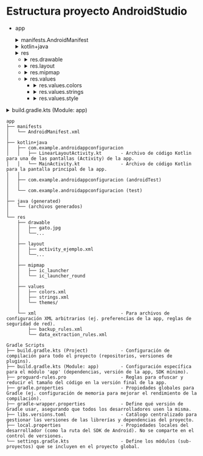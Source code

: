 # Estructura proyecto AndroidStudio
- app
  <details>
    <summary>manifests.AndroidManifest</summary>
      Archivo fundamental que describe la app al sistema operativo Android: declara componentes, permisos y características.
  </details>
  <details>
    <summary>kotlin+java</summary>
      Paquete principal que contiene el código fuente de la aplicación. Nos encontramos las clases de los métodos que tiene Kotlin. 5 clases 5 controladores.
  </details>
  <details>
    <summary>res</summary>
    Carpeta para todos los recursos que no son código: imágenes, diseños, textos, etc.
  </details>
  
    - <details>
        <summary>res.drawable</summary>
        Recursos gráficos como imágenes (PNG, JPG), vectores y formas definidas en XML.
      </details>
  
    - <details>
        <summary>res.layout</summary>
        Archivos XML que definen la estructura de la interfaz de usuario o las vistas (las pantallas y sus componentes).
      </details>
  
    - <details>
        <summary>res.mipmap</summary>
        Específicamente para los iconos de la aplicación que se muestran en el lanzador del dispositivo, en diferentes densidades.
      </details>
  
    - <details>
        <summary>res.values</summary>
        Archivos XML que definen valores simples y constantes para reutilizar en la app.
        
      </details>
  
      - <details>
          <summary>res.values.colors</summary>
          Archivos XML que definen valores simples y constantes para reutilizar en la app.
        </details>
    
      - <details>
          <summary>res.values.strings</summary>
          Archivos XML que definen valores simples y constantes para reutilizar en la app.
        </details>
        
      - <details>
          <summary>res.values.style</summary>
          Es donde se definen los estilos y temas de una aplicación de Android. Su propósito principal es separar el diseño y la apariencia de la estructura de la interfaz de usuario, de manera similar a como lo hacen las hojas de estilo (CSS) en el diseño web.
        </details>
<details>
  <summary>build.gradle.kts (Module: app)</summary>
  Configuración específica para el módulo 'app' (dependencias, versión de la app, SDK mínimo).
</details>

```
app
├── manifests
│   └── AndroidManifest.xml
│
├── kotlin+java
│   ├── com.example.androidappconfiguracion 
│   │   ├── LinearLayoutActivity.kt       - Archivo de código Kotlin para una de las pantallas (Activity) de la app.
│   │   └── MainActivity.kt               - Archivo de código Kotlin para la pantalla principal de la app.
│   │
│   ├── com.example.androidappconfiguracion (androidTest) 
│   │
│   └── com.example.androidappconfiguracion (test) 
│
├── java (generated)
│   └── (archivos generados)
│
└── res                                   
    ├── drawable                          
    │   ├── gato.jpg
    │   └──...
    │
    ├── layout                           
    │   ├── activity_ejemplo.xml
    │   └──...
    │
    ├── mipmap                            
    │   ├── ic_launcher
    │   └── ic_launcher_round
    │
    ├── values                            
    │   ├── colors.xml                    
    │   ├── strings.xml                   
    │   └── themes/                       
    │
    └── xml                               - Para archivos de configuración XML arbitrarios (ej. preferencias de la app, reglas de seguridad de red).
        ├── backup_rules.xml
        └── data_extraction_rules.xml

Gradle Scripts
├── build.gradle.kts (Project)            - Configuración de compilación para todo el proyecto (repositorios, versiones de plugins).
├── build.gradle.kts (Module: app)        - Configuración específica para el módulo 'app' (dependencias, versión de la app, SDK mínimo).
├── proguard-rules.pro                    - Reglas para ofuscar y reducir el tamaño del código en la versión final de la app.
├── gradle.properties                     - Propiedades globales para Gradle (ej. configuración de memoria para mejorar el rendimiento de la compilación).
├── gradle-wrapper.properties             - Define qué versión de Gradle usar, asegurando que todos los desarrolladores usen la misma.
├── libs.versions.toml                    - Catálogo centralizado para gestionar las versiones de las librerías y dependencias del proyecto.
├── local.properties                      - Propiedades locales del desarrollador (como la ruta del SDK de Android). No se comparte en el control de versiones.
└── settings.gradle.kts                   - Define los módulos (sub-proyectos) que se incluyen en el proyecto global.
```

